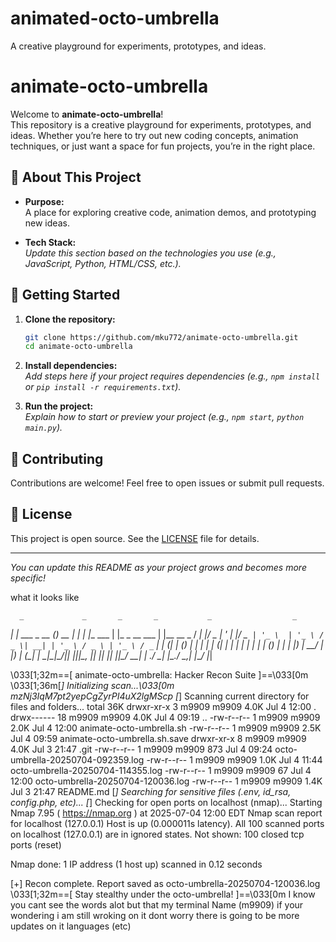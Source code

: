 # animated-octo-umbrella
 A creative playground for experiments, prototypes, and ideas.
# animate-octo-umbrella

Welcome to **animate-octo-umbrella**!  
This repository is a creative playground for experiments, prototypes, and ideas. Whether you’re here to try out new coding concepts, animation techniques, or just want a space for fun projects, you’re in the right place.

## 🚀 About This Project

- **Purpose:**  
  A place for exploring creative code, animation demos, and prototyping new ideas.

- **Tech Stack:**  
  _Update this section based on the technologies you use (e.g., JavaScript, Python, HTML/CSS, etc.)._

## 📂 Getting Started

1. **Clone the repository:**
   ```bash
   git clone https://github.com/mku772/animate-octo-umbrella.git
   cd animate-octo-umbrella
   ```

2. **Install dependencies:**  
   _Add steps here if your project requires dependencies (e.g., `npm install` or `pip install -r requirements.txt`)._

3. **Run the project:**  
   _Explain how to start or preview your project (e.g., `npm start`, `python main.py`)._

## 🤝 Contributing

Contributions are welcome! Feel free to open issues or submit pull requests.

## 📄 License

This project is open source. See the [LICENSE](LICENSE) file for details.

---

_You can update this README as your project grows and becomes more specific!_

what it looks like


      _             _       _       _           _                  _
  ___| | ___  _ __ (_) __ _| |__   | |__   ___ | |_   _ __   ___  | |__   __ _
 / __| |/ _ \| '_ \| |/ _` | '_ \  | '_ \ / _ \| __| | '_ \ / _ \ | '_ \ / _` |
| (__| | (_) | | | | | (_| | | | | | | | | (_) | |_  | |_) |  __/ | |_) | (_| |
 \___|_|\___/|_| |_|_|\__, |_| |_| |_| |_|\___/ \__| | .__/ \___| |_.__/ \__,_|
                     |___/                         |_|

\033[1;32m==[ animate-octo-umbrella: Hacker Recon Suite ]==\033[0m
\033[1;36m[*] Initializing scan...\033[0m
mzNj3IqM7pt2yepCgZyrPI4uX2lgMScp
[*] Scanning current directory for files and folders...
total 36K
drwxr-xr-x  3 m9909 m9909 4.0K Jul  4 12:00 .
drwx------ 18 m9909 m9909 4.0K Jul  4 09:19 ..
-rw-r--r--  1 m9909 m9909 2.0K Jul  4 12:00 animate-octo-umbrella.sh
-rw-r--r--  1 m9909 m9909 2.5K Jul  4 09:59 animate-octo-umbrella.sh.save
drwxr-xr-x  8 m9909 m9909 4.0K Jul  3 21:47 .git
-rw-r--r--  1 m9909 m9909  873 Jul  4 09:24 octo-umbrella-20250704-092359.log
-rw-r--r--  1 m9909 m9909 1.0K Jul  4 11:44 octo-umbrella-20250704-114355.log
-rw-r--r--  1 m9909 m9909   67 Jul  4 12:00 octo-umbrella-20250704-120036.log
-rw-r--r--  1 m9909 m9909 1.4K Jul  3 21:47 README.md
[*] Searching for sensitive files (.env, id_rsa, config.php, etc)...
[*] Checking for open ports on localhost (nmap)...
Starting Nmap 7.95 ( https://nmap.org ) at 2025-07-04 12:00 EDT
Nmap scan report for localhost (127.0.0.1)
Host is up (0.000011s latency).
All 100 scanned ports on localhost (127.0.0.1) are in ignored states.
Not shown: 100 closed tcp ports (reset)

Nmap done: 1 IP address (1 host up) scanned in 0.12 seconds

[+] Recon complete. Report saved as octo-umbrella-20250704-120036.log
\033[1;32m==[ Stay stealthy under the octo-umbrella! ]==\033[0m
I know you cant see the words alot but that my terminal Name (m9909) if your wondering
i am still wroking on it dont worry there is going to be more updates on it languages (etc) 
